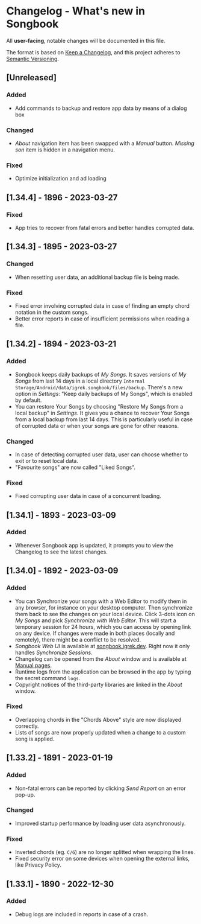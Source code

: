 # Changelog - What's new in Songbook

All **user-facing**, notable changes will be documented in this file.

The format is based on [Keep a Changelog](https://keepachangelog.com/en/1.0.0/),
and this project adheres to [Semantic Versioning](https://semver.org/spec/v2.0.0.html).

## [Unreleased]
### Added
- Add commands to backup and restore app data by means of a dialog box

### Changed
- *About* navigation item has been swapped with a *Manual* button.
  *Missing son* item is hidden in a navigation menu.

### Fixed
- Optimize initialization and ad loading

## [1.34.4] - 1896 - 2023-03-27
### Fixed
- App tries to recover from fatal errors and better handles corrupted data.

## [1.34.3] - 1895 - 2023-03-27
### Changed
- When resetting user data, an additional backup file is being made.

### Fixed
- Fixed error involving corrupted data in case of finding an empty chord notation in the custom
  songs.
- Better error reports in case of insufficient permissions when reading a file.

## [1.34.2] - 1894 - 2023-03-21
### Added
- Songbook keeps daily backups of *My Songs*. 
  It saves versions of *My Songs* from last 14 days in a local directory `Internal Storage/Android/data/igrek.songbook/files/backup`.
  There's a new option in *Settings*: "Keep daily backups of My Songs", which is enabled by default.
- You can restore Your Songs by choosing "Restore My Songs from a local backup" in *Settings*.
  It gives you a chance to recover Your Songs from a local backup from last 14 days.
  This is particularly useful in case of corrupted data or when your songs are gone for other reasons.

### Changed
- In case of detecting corrupted user data, user can choose whether to exit or to reset local data.
- "Favourite songs" are now called "Liked Songs".

### Fixed
- Fixed corrupting user data in case of a concurrent loading. 

## [1.34.1] - 1893 - 2023-03-09
### Added
- Whenever Songbook app is updated, it prompts you to view the Changelog to see the latest changes.

## [1.34.0] - 1892 - 2023-03-09
### Added
- You can Synchronize your songs with a Web Editor to modify them in any browser, for instance on your desktop computer.
  Then synchronize them back to see the changes on your local device.
  Click 3-dots icon on *My Songs* and pick *Synchronize with Web Editor*.
  This will start a temporary session for 24 hours, which you can access by opening link on any device.
  If changes were made in both places (locally and remotely), there might be a conflict to be resolved.
- *Songbook Web UI* is available at [songbook.igrek.dev](https://songbook.igrek.dev/ui).
  Right now it only handles *Synchronize Sessions*.
- Changelog can be opened from the *About* window
  and is available at [Manual pages](https://igrek51.github.io/android-songbook/CHANGELOG/).
- Runtime logs from the application can be browsed in the app by typing the secret command `logs`.
- Copyright notices of the third-party libraries are linked in the *About* window.

### Fixed
- Overlapping chords in the "Chords Above" style are now displayed correctly.
- Lists of songs are now properly updated when a change to a custom song is applied.

## [1.33.2] - 1891 - 2023-01-19
### Added
- Non-fatal errors can be reported by clicking *Send Report* on an error pop-up.

### Changed
- Improved startup performance by loading user data asynchronously.

### Fixed
- Inverted chords (eg. `C/G`) are no longer splitted when wrapping the lines.
- Fixed security error on some devices when opening the external links, like Privacy Policy.

## [1.33.1] - 1890 - 2022-12-30
### Added
- Debug logs are included in reports in case of a crash.
